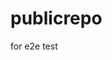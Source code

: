 # publicrepo
for e2e test









































































































































































































































































































































































































































































































































































































































































































































































































































































































































































































































































































































































































































































































































